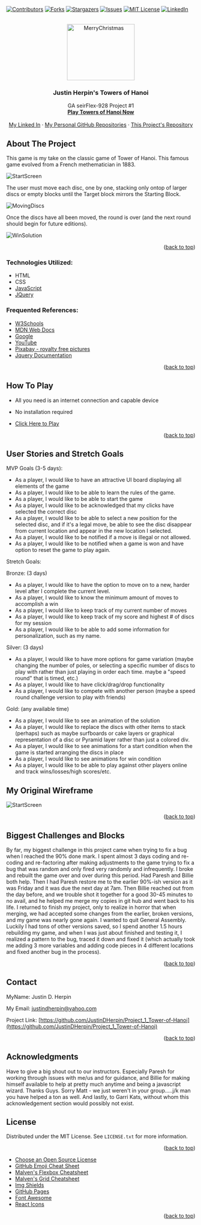 <div id="top"></div>
<!--
*** Thanks for checking out the Best-README-Template. If you have a suggestion
*** that would make this better, please fork the repo and create a pull request
*** or simply open an issue with the tag "enhancement".
*** Don't forget to give the project a star!
*** Thanks again! Now go create something AMAZING! :D
-->



<!-- PROJECT SHIELDS -->
<!--
*** I'm using markdown "reference style" links for readability.
*** Reference links are enclosed in brackets [ ] instead of parentheses ( ).
*** See the bottom of this document for the declaration of the reference variables
*** for contributors-url, forks-url, etc. This is an optional, concise syntax you may use.
*** https://www.markdownguide.org/basic-syntax/#reference-style-links
-->
[![Contributors][contributors-shield]][contributors-url]
[![Forks][forks-shield]][forks-url]
[![Stargazers][stars-shield]][stars-url]
[![Issues][issues-shield]][issues-url]
[![MIT License][license-shield]][license-url]
[![LinkedIn][linkedin-shield]][linkedin-url]



<!-- PROJECT LOGO -->
<br />
<div align="center">
  <a href="https://bestanimations.com/gifs/merry-christmas-tree-gif.html">
    <img src="https://bestanimations.com/uploads/gifs/1478392951whitehouse-2020-merry-christmas-tree-animated-gif.gif#.YZjJp2Umwak.link" alt="MerryChristmas" width="180" height="150">
  </a>

  <h3 align="center">Justin Herpin's Towers of Hanoi</h3>

  <p align="center">
    GA seirFlex-928 Project #1
    <br />
    <a href="https://justindherpin.github.io/Project_1_Tower-of-Hanoi/OG/index.html"><strong>Play Towers of Hanoi Now</strong></a>
    <br />
    <br />
    <a href="https://www.linkedin.com/in/justin-herpin-ba5a8a217/">My Linked In</a>
    ·
    <a href="https://github.com/JustinDHerpin?tab=repositories">My Personal GitHub Repositories</a>
    ·
    <a href="https://github.com/JustinDHerpin/Project_1_Tower-of-Hanoi">This Project's Repository</a>
  </p>
</div>



<!-- ABOUT THE PROJECT -->
## About The Project

This game is my take on the classic game of Tower of Hanoi.  This famous game evolved from a French methematician in 1883.

![StartScreen](TowerofHanoi_Start.png "Start Screen")


The user must move each disc, one by one, stacking only ontop of larger discs or empty blocks until the Target block mirrors the Starting Block.

![MovingDiscs](TowerofHanoi_Moving.png "Moving Discs")

Once the discs have all been moved, the round is over (and the next round should begin for future editions).

![WinSolution](TowerofHanoi_Win.png "Win Solution")

<p align="right">(<a href="#top">back to top</a>)</p>



### Technologies Utilized:


* HTML
* CSS
* [JavaScript](https://www.javascript.com/)
* [JQuery](https://jquery.com)




### Frequented References:


* [W3Schools](https://www.w3schools.com/)
* [MDN Web Docs](https://developer.mozilla.org/en-US/)
* [Google](https://www.google.com/)
* [YouTube](https://www.youtube.com/)
* [Pixabay - royalty free pictures](https://pixabay.com/)
* [Jquery Documentation](https://api.jquery.com/click/)

<p align="right">(<a href="#top">back to top</a>)</p>



<!-- GETTING STARTED -->
## How To Play

* All you need is an internet connection and capable device

* No installation required

* [Click Here to Play](https://justindherpin.github.io/Project_1_Tower-of-Hanoi/OG/index.html)

<p align="right">(<a href="#top">back to top</a>)</p>


<!-- LICENSE -->
## User Stories and Stretch Goals

MVP Goals (3-5 days):
* As a player, I would like to have an attractive UI board displaying all elements of the game
* As a player, I would like to be able to learn the rules of the game.
* As a player, I would like to be able to start the game
* As a player, I would like to be acknowledged that my clicks have selected the correct disc
* As a player, I would like to be able to select a new position for the selected disc, and if it's a legal move, be able to see the disc disappear from current location and appear in the new location I selected.
* As a player, I would like to be notified if a move is illegal or not allowed.
* As a player, I would like to be notified when a game is won and have option to reset the game to play again.

Stretch Goals:

Bronze: (3 days)

* As a player, I would like to have the option to move on to a new, harder level after I complete the current level.
* As a player, I would like to know the minimum amount of moves to accomplish a win
* As a player, I would like to keep track of my current number of moves
* As a player, I would like to keep track of my score and highest # of discs for my session
* As a player, I would like to be able to add some information for personalization, such as my name.

Silver: (3 days)

* As a player, I would like to have more options for game variation (maybe changing the number of poles, or selecting a specific number of discs to play with rather than just playing in order each time. maybe a "speed round" that is timed, etc.)
* As a player, I would like to have click/drag/drop functionality
* As a player, I would like to compete with another person (maybe a speed round challenge version to play with friends)

Gold: (any available time)

* As a player, I would like to see an animation of the solution
* As a player, I would like to replace the discs with other items to stack (perhaps) such as maybe surfboards or cake layers or graphical representation of a disc or Pyramid layer rather than just a colored div.
* As a player, I would like to see animations for a start condition when the game is started arranging the discs in place
* As a player, I would like to see animations for win condition
* As a player, I would like to be able to play against other players online and track wins/losses/high scores/etc.

## My Original Wireframe


![StartScreen](GA_Project_1_WireFrame.png "Start Screen")


<p align="right">(<a href="#top">back to top</a>)</p>




## Biggest Challenges and Blocks

By far, my biggest challenge in this project came when trying to fix a bug when I reached the 90% done mark.  I spent almost 3 days coding and re-coding and re-factoring after making adjustments to the game trying to fix a bug that was random and only fired very randomly and infrequently.  I broke and rebuilt the game over and over during this period.  Had Paresh and Billie both help.  Then I had Paresh restore me to the earlier 90%-ish version as it was Friday and it was due the next day at 7am.  Then Billie reached out from the day before, and we trouble shot it together for a good 30-45 minutes to no avail, and he helped me merge my copies in git hub and went back to his life.  I returned to finish my project, only to realize in horror that when merging, we had accepted some changes from the earlier, broken versions, and my game was nearly gone again.  I wanted to quit General Assembly.  Luckily I had tons of other versions saved, so I spend another 1.5 hours rebuilding my game, and when I was just about finished and testing it, I realized a pattern to the bug, traced it down and fixed it (which actually took me adding 3 more variables and adding code pieces in 4 different locations and fixed another bug in the process).  


<p align="right">(<a href="#top">back to top</a>)</p>



<!-- CONTACT -->
## Contact

MyName: Justin D. Herpin 

My Email: justindherpin@yahoo.com

Project Link: [https://github.com/JustinDHerpin/Project_1_Tower-of-Hanoi](https://github.com/JustinDHerpin/Project_1_Tower-of-Hanoi)

<p align="right">(<a href="#top">back to top</a>)</p>



<!-- ACKNOWLEDGMENTS -->
## Acknowledgments

Have to give a big shout out to our instructors.  Especially Paresh for working through issues with me/us and for guidance, and Billie for making himself available to help at pretty much anytime and being a javascript wizard.  Thanks Guys.  Sorry Matt - we just weren't in your group.....j/k man you have helped a ton as well.  And lastly, to Garri Kats, without whom this acknowledgement section would possibly not exist.

## License

Distributed under the MIT License. See `LICENSE.txt` for more information.


<p align="right">(<a href="#top">back to top</a>)</p>


* [Choose an Open Source License](https://choosealicense.com)
* [GitHub Emoji Cheat Sheet](https://www.webpagefx.com/tools/emoji-cheat-sheet)
* [Malven's Flexbox Cheatsheet](https://flexbox.malven.co/)
* [Malven's Grid Cheatsheet](https://grid.malven.co/)
* [Img Shields](https://shields.io)
* [GitHub Pages](https://pages.github.com)
* [Font Awesome](https://fontawesome.com)
* [React Icons](https://react-icons.github.io/react-icons/search)

<p align="right">(<a href="#top">back to top</a>)</p>



<!-- MARKDOWN LINKS & IMAGES -->
<!-- https://www.markdownguide.org/basic-syntax/#reference-style-links -->
[contributors-shield]: https://img.shields.io/github/contributors/othneildrew/Best-README-Template.svg?style=for-the-badge
[contributors-url]: https://github.com/othneildrew/Best-README-Template/graphs/contributors
[forks-shield]: https://img.shields.io/github/forks/othneildrew/Best-README-Template.svg?style=for-the-badge
[forks-url]: https://github.com/othneildrew/Best-README-Template/network/members
[stars-shield]: https://img.shields.io/github/stars/othneildrew/Best-README-Template.svg?style=for-the-badge
[stars-url]: https://github.com/othneildrew/Best-README-Template/stargazers
[issues-shield]: https://img.shields.io/github/issues/othneildrew/Best-README-Template.svg?style=for-the-badge
[issues-url]: https://github.com/othneildrew/Best-README-Template/issues
[license-shield]: https://img.shields.io/github/license/othneildrew/Best-README-Template.svg?style=for-the-badge
[license-url]: https://github.com/othneildrew/Best-README-Template/blob/master/LICENSE.txt
[linkedin-shield]: https://img.shields.io/badge/-LinkedIn-black.svg?style=for-the-badge&logo=linkedin&colorB=555
[linkedin-url]: https://linkedin.com/in/othneildrew
[product-screenshot]: images/screenshot.png